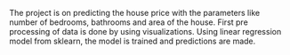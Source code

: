 The project is on predicting the house price with the parameters like number of bedrooms, bathrooms and area of the house.
First pre processing of data is done by using visualizations.
Using linear regression model from sklearn, the model is trained and predictions are made.
